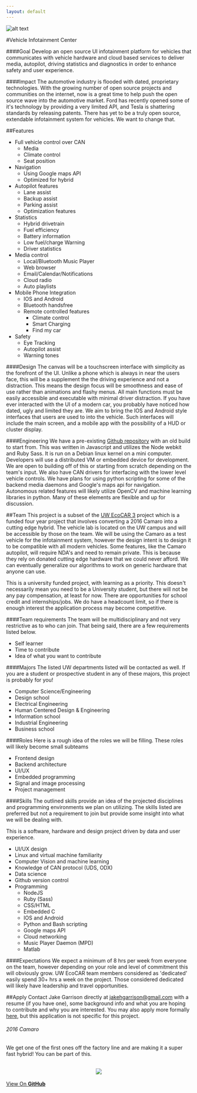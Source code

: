 ```yaml
---
layout: default
---
```

![alt text](https://github.com/jake-g/Vehicle-Infotainment-Center/raw/gh-pages/_images/banner.png)

#Vehicle Infotainment Center

####Goal
Develop an open source UI infotainment platform for vehicles that communicates with vehicle hardware and cloud based services to deliver media, autopilot, driving statistics and diagnostics in order to enhance safety and user experience.

####Impact
The automotive industry is flooded with dated, proprietary technologies. With the growing number of open source projects and communities on the internet, now is a great time to help push the open source wave into the automotive market. Ford has recently opened some of it's technology by providing a very limited API, and Tesla is shattering standards by releasing patents. There has yet to be a truly open source, extendable infotainment system for vehicles. We want to change that.

##Features
* Full vehicle control over CAN
  * Media
  * Climate control
  * Seat position
* Navigation
  * Using Google maps API
  * Optimized for hybrid
* Autopilot features
  * Lane assist
  * Backup assist
  * Parking assist
  * Optimization features
* Statistics
  * Hybrid drivetrain
  * Fuel efficiency
  * Battery information
  * Low fuel/charge Warning
  * Driver statistics
* Media control
  * Local/Bluetooth Music Player
  * Web browser
  * Email/Calendar/Notifications
  * Cloud radio
  * Auto playlists
* Mobile Phone Integration
  * IOS and Android
  * Bluetooth handsfree
  * Remote controlled features
    * Climate control
    * Smart Charging
    * Find my car
* Safety
  * Eye Tracking
  * Autopilot assist
  * Warning tones

####Design
The canvas will be a touchscreen interface with simplicity as the forefront of the UI. Unlike a phone which is always in near the users face, this will be a supplement the the driving experience and not a distraction. This means the design focus will be smoothness and ease of use rather than animations and flashy menus. All main functions must be easily accessible and executable with minimal driver distraction. If you have ever interacted with the UI of a modern car, you probably have noticed how dated, ugly and limited they are. We aim to bring the IOS and Android style interfaces that users are used to into the vehicle. Such interfaces will include the main screen, and a mobile app with the possibility of a HUD or cluster display.

####Engineering
We have a pre-existing [Github repository](https://github.com/UWEcoCAR/UWCenterStack) with an old build to start from. This was written in Javascript and utilizes the Node webkit and Ruby Sass. It is run on a Debian linux kernel on a mini computer. Developers will use a distributed VM or embedded device for development. We are open to building off of this or starting from scratch depending on the team's input. We also have CAN drivers for interfacing with the lower level vehicle controls. We have plans for using python scripting for some of the backend media daemons and Google's maps api for navigation. Autonomous related features will likely utilize OpenCV and machine learning libraries in python. Many of these elements are flexible and up for discussion.

##Team
This project is a subset of the [UW EcoCAR 3](http://uwecocar.com/index.html) project which is a funded four year project that involves converting a 2016 Camaro into a cutting edge hybrid. The vehicle lab is located on the UW campus and will be accessible by those on the team. We will be using the Camaro as a test vehicle for the infotainment system, however the design intent is to design it to be compatible with all modern vehicles. Some features, like the Camaro autopilot, will require NDA's and need to remain private. This is because they rely on donated cutting edge hardware that we could never afford. We can eventually generalize our algorithms to work on generic hardware that anyone can use.

This is a university funded project, with learning as a priority. This doesn't necessarily mean you need to be a University student, but there will not be any pay compensation, at least for now. There are opportunities for school credit and internships/jobs. We do have a headcount limit, so if there is enough interest the application process may become competitive.

####Team requirements
The team will be multidisciplinary and not very restrictive as to who can join. That being said, there are a few requirements listed below.

  * Self learner
  * Time to contribute
  * Idea of what you want to contribute

####Majors
The listed UW departments listed will be contacted as well. If you are a student or prospective student in any of these majors, this project is probably for you!

* Computer Science/Engineering
* Design school
* Electrical Engineering
* Human Centered Design & Engineering
* Information school
* Industrial Engineering
* Business school

####Roles
Here is a rough idea of the roles we will be filling. These roles will likely become small subteams

* Frontend design
* Backend architecture
* UI/UX
* Embedded programming
* Signal and image processing
* Project management

####Skills
The outlined skills provide an idea of the projected disciplines and programming environments we plan on utilizing.  The skills listed are preferred but not a requirement to join but provide some insight into what we will be dealing with.

This is a software, hardware and design project driven by data and user experience.

* UI/UX design
* Linux and virtual machine familiarity
* Computer Vision and machine learning
* Knowledge of CAN protocol (UDS, ODX)
* Data science
* Github version control
* Programming
  * NodeJS
  * Ruby (Sass)
  * CSS/HTML
  * Embedded C
  * IOS and Android
  * Python and Bash scripting
  * Google maps API
  * Cloud networking
  * Music Player Daemon (MPD)
  * Matlab

####Expectations
We expect a minimum of 8 hrs per week from everyone on the team, however depending on your role and level of commitment this will obviously grow. UW EcoCAR team members considered as 'dedicated' easily spend 30+ hrs a week on the project. Those considered dedicated will likely have leadership and travel opportunities.

##Apply
Contact Jake Garrison directly at <jakehgarrison@gmail.com> with a resume (if you have one), some background info and what you are hoping to contribute and why you are interested. You may also apply more formally [here](https://catalyst.uw.edu/webq/survey/jlgoin/243177), but this application is not specific for this project.


###### 2016 Camaro
We get one of the first ones off the factory line and are making it a super fast hybrid! You can be part of this.

<br>
<div style="text-align:center"><img src ="https://github.com/jake-g/Vehicle-Infotainment-Center/raw/gh-pages/_images/cropped-camaro.png" /></div>

<br>
 <a href="https://github.com/jake-g/Vehicle-Infotainment-Center">View On <strong>GitHub</strong></a></li></div><div style="text-align:left">
